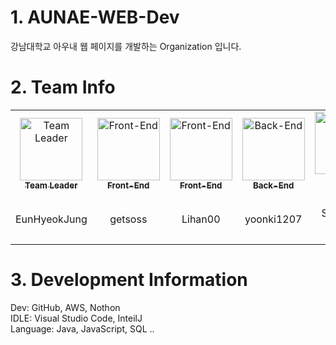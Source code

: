 # 1. AUNAE-WEB-Dev 
강남대학교 아우내 웹 페이지를 개발하는 Organization 입니다.

# 2. Team Info
<center>
	<table>
		<tbody>
			<tr>
				<td align="center"><a href="https://github.com/EunHyeokJung"><img src="https://avatars.githubusercontent.com/u/69712631?v=4" width="100px;" alt="Team Leader"/><br /><sub><b>Team Leader</b></sub><br /></a><br><p>EunHyeokJung</p></td>
				<td align="center"><a href="https://github.com/getsoss"><img src="https://avatars.githubusercontent.com/u/117377350?v=4" width="100px;" alt="Front-End"/><br /><sub><b>Front-End</b></sub><br /></a><br><p>getsoss</p></td>
				<td align="center"><a href="https://github.com/Lihan00"><img src="https://avatars.githubusercontent.com/u/96524080?v=4" width="100px;" alt="Front-End"/><br /><sub><b>Front-End</b></sub><br /></a><br><p>Lihan00</p></td>
				<td align="center"><a href="https://github.com/yoonki1207"><img src="https://avatars.githubusercontent.com/u/17930226?v=4" width="100px;" alt="Back-End"/><br /><sub><b>Back-End</b></sub><br /></a><br><p>yoonki1207</p></td>
				<td align="center"><a href="https://github.com/zkdl2727"><img src="https://avatars.githubusercontent.com/u/99383331?v=4" width="100px;" alt="Back-End"/><br /><sub><b>Back-End</b></sub><br /></a><br><p>Seong-Su Kim</p></td>
				<td align="center"><a href="https://github.com/Dev-JihyeMoon"><img src="https://avatars2.githubusercontent.com/u/67064571?v=4?s=100" width="100px;" alt="Back-End"/><br /><sub><b>Back-End</b></sub><br /></a><br><p>Jihye Moon</p></td>
			</tr>
		</tbody>
	</table>
</center>

<!-- markdownlint-restore -->
<!-- prettier-ignore-end -->

<!-- ALL-CONTRIBUTORS-LIST:END -->

# 3. Development Information
Dev: GitHub, AWS, Nothon   
IDLE: Visual Studio Code, InteilJ   
Language: Java, JavaScript, SQL ..    
